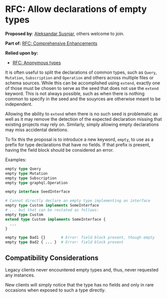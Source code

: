 # RFC: Allow declarations of empty types

**Proposed by**: [Aleksandar Susnjar](https://github.com/aleksandarsusnjar), others welcome to join.

**Part of:** [RFC: Comprehensive Enhancements](ComprehensiveEnhacement.md)

**Relied upon by:**
- [RFC: Anonymous types](AnonymousTypes.md)


It is often useful to split the declarations of common types, such as
`Query`, `Mutation`, `Subscription` and `Operation` and others across multiple
files or schema sources. While this can be accomplished using `extend`, exactly one
of those must be chosen to serve as the seed that does not use the `extend` keyword.
This is not always possible, such as when there is nothing common to specify in the
seed and the souyrces are otherwise meant to be independent.

Allowing the ability to `extend` when there is no such seed is problematic as well 
as it may remove the detection of the expected declaration missing that existing
projects may rely on. Similarly, simply allowing empty declarations may miss accidental deletions.

To fix this the proposal is to introduce a new keyword, `empty`, to use as a prefix for
type declarations that have no fields. If that prefix is present, having the field block
should be considered an error.

Examples:
```GraphQL
empty type Query 
empty type Mutation
empty type Subscription
empty type graphql.Operation

empty interface SeedInterface

# Cannot directly declare an empty type implementing an interface
empty type Custom implements SomeInterface
# ... but that can be restated as follows:
empty type Custom
extend type Custom implements SomeInterface {
  ...
}

empty type Bad1 {}       # Error: field block present, though empty
empty type Bad2 { ... }  # Error: field block present
```

## Compatibility Considerations

Legacy clients never encountered empty types and, thus, never requested
any instances.

New clients will simply notice that the type has no fields and only in 
rare occasions when exposed to such a type directly.